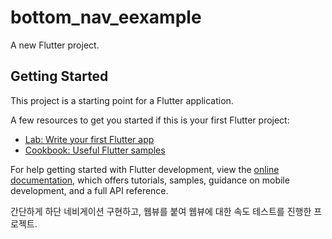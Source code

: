 # bottom_nav_eexample

A new Flutter project.

## Getting Started

This project is a starting point for a Flutter application.

A few resources to get you started if this is your first Flutter project:

- [Lab: Write your first Flutter app](https://docs.flutter.dev/get-started/codelab)
- [Cookbook: Useful Flutter samples](https://docs.flutter.dev/cookbook)

For help getting started with Flutter development, view the
[online documentation](https://docs.flutter.dev/), which offers tutorials,
samples, guidance on mobile development, and a full API reference.

간단하게 하단 네비게이션 구현하고, 웹뷰를 붙여 웹뷰에 대한 속도 테스트를 진행한 프로젝트.

